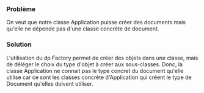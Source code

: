 ### Problème

On veut que notre classe Application puisse créer des documents mais qu'elle ne dépende pas d'une classe concrète de document.

### Solution

L'utilisation du dp Factory permet de créer des objets dans une classe, mais de déléger le choix du type d'objet à créer aux sous-classes.
Donc, la classe Application ne connait pas le type concret du document qu'elle utilise car ce sont les classes concrète d'Application qui 
créent le type de Document qu'elles doivent utiliser.




